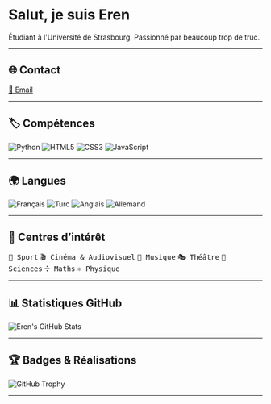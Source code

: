 # Salut, je suis Eren

Étudiant à l'Université de Strasbourg. Passionné par beaucoup trop de truc.

---

## 🌐 Contact
[📧 Email](mailto:e.guclu@unistra.fr)

---

## 🏷️ Compétences
![Python](https://img.shields.io/badge/Python-3776AB?style=for-the-badge&logo=python&logoColor=white)
![HTML5](https://img.shields.io/badge/HTML5-E34F26?style=for-the-badge&logo=html5&logoColor=white)
![CSS3](https://img.shields.io/badge/CSS3-1572B6?style=for-the-badge&logo=css3&logoColor=white)
![JavaScript](https://img.shields.io/badge/JavaScript-F7DF1E?style=for-the-badge&logo=javascript&logoColor=black)

---

## 🌍 Langues
![Français](https://img.shields.io/badge/Français-C2-4b6d99?style=for-the-badge)
![Turc](https://img.shields.io/badge/Turc-C2-4b6d99?style=for-the-badge)
![Anglais](https://img.shields.io/badge/Anglais-C1–C2-4b6d99?style=for-the-badge)
![Allemand](https://img.shields.io/badge/Allemand-B1-4b6d99?style=for-the-badge)

---

## 🎯 Centres d’intérêt
<kbd>🏀 Sport</kbd> <kbd>🎬 Cinéma & Audiovisuel</kbd> <kbd>🎵 Musique</kbd> <kbd>🎭 Théâtre</kbd> <kbd>🔬 Sciences</kbd> <kbd>➗ Maths</kbd> <kbd>⚛️ Physique</kbd>

---

## 📊 Statistiques GitHub
![Eren's GitHub Stats](https://github-readme-stats.vercel.app/api?username=Ragisa&show_icons=true&hide_title=true&count_private=true&hide=prs&theme=radical)

---

## 🏆 Badges & Réalisations
![GitHub Trophy](https://github-profile-trophy.vercel.app/?username=Ragisa&theme=radical&margin-w=15&margin-h=15)

---
